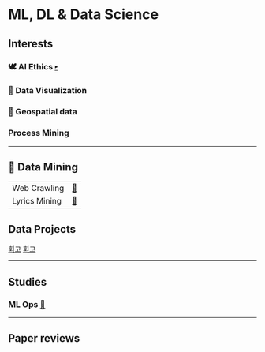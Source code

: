 # ML, DL & Data Science


## Interests

### 🕊 AI Ethics [▸](https://github.com/m0oon0/Data-Science/tree/main/%F0%9F%95%8A%20AI%20Ethics)

### 👀 Data Visualization

### 🚓 Geospatial data

### Process Mining 

---

## 🔦 Data Mining

|||
|---|---|
|Web Crawling|[📁](https://github.com/m0oon0/Data-Science/tree/main/%F0%9F%93%87%20Web%20Crawling)|
|Lyrics Mining|[🎵](https://github.com/m0oon0/Data-Science/tree/main/%F0%9F%8E%B5%20Lyrics%20Project)|

## Data Projects

[회고](https://velog.io/@m0oon0/220310)
[회고](https://velog.io/@m0oon0/220506)

---

## Studies

### ML Ops [📁](https://github.com/m0oon0/Data-Science/tree/main/%E2%9A%99%20ML%20Ops) 

---

## Paper reviews

